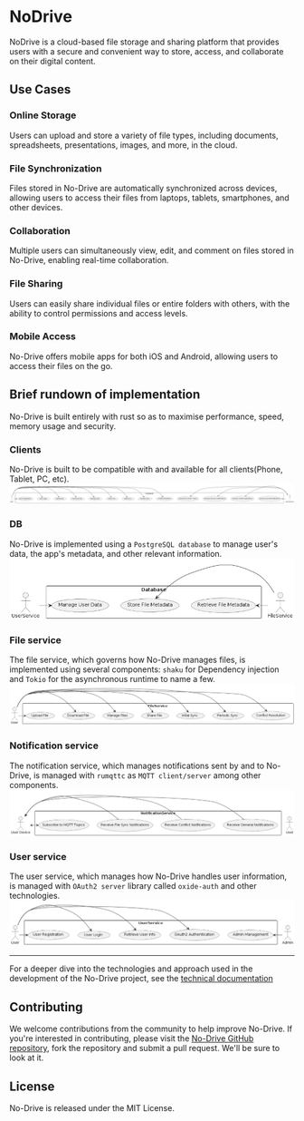 # NoDrive

NoDrive is a cloud-based file storage and sharing platform that provides users with a secure and convenient way to store, access, and collaborate on their digital content.

## Use Cases

### Online Storage

Users can upload and store a variety of file types, including documents, spreadsheets, presentations, images, and more, in the cloud.

### File Synchronization

Files stored in No-Drive are automatically synchronized across devices, allowing users to access their files from laptops, tablets, smartphones, and other devices.

### Collaboration

Multiple users can simultaneously view, edit, and comment on files stored in No-Drive, enabling real-time collaboration.

### File Sharing

Users can easily share individual files or entire folders with others, with the ability to control permissions and access levels.

### Mobile Access

No-Drive offers mobile apps for both iOS and Android, allowing users to access their files on the go.

## Brief rundown of implementation

No-Drive is built entirely with rust so as to maximise performance, speed, memory usage and security.

### Clients

No-Drive is built to be compatible with and available for all clients(Phone, Tablet, PC, etc).
![Clients](./use-case/Client.png "All client (Phone, Tablet, PC, etc.)")

### DB

No-Drive is implemented using a `PostgreSQL database` to manage user's data, the app's metadata, and other relevant information.
![Database](./use-case/Database.png "PostgreSQL Database")

### File service

The file service, which governs how No-Drive manages files, is implemented using several components: `shaku` for Dependency injection and `Tokio` for the asynchronous runtime to name a few.
![File service](./use-case/FileService.png "File service")

### Notification service

The notification service, which manages notifications sent by and to No-Drive, is managed with `rumqttc` as `MQTT client/server` among other components.
![Notification service](./use-case/NotificationService.png "Notification service")

### User service

The user service, which manages how No-Drive handles user information, is managed with `OAuth2 server` library called `oxide-auth` and other technologies.
![User service](./use-case/UserService.png "User service")

---

For a deeper dive into the technologies and approach used in the development of the No-Drive project, see the [technical documentation](./DOC.md)

## Contributing

We welcome contributions from the community to help improve No-Drive. If you're interested in contributing, please visit the [No-Drive GitHub repository](https://github.com/stephane-segning/no-drive/), fork the repository and submit a pull request. We'll be sure to look at it.

## License

No-Drive is released under the MIT License.
